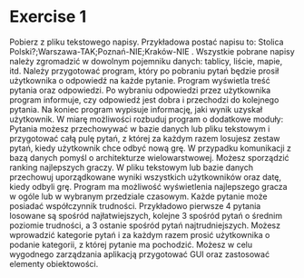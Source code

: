 # Exercise 1 
Pobierz z pliku tekstowego napisy. Przykładowa postać
napisu to:
Stolica Polski?;Warszawa-TAK;Poznań-NIE;Kraków-NIE .
Wszystkie pobrane napisy należy zgromadzić w dowolnym
pojemniku danych: tablicy, liście, mapie, itd. Należy przygotować program,
który po pobraniu pytań będzie prosił użytkownika o odpowiedź na każde
pytanie. Program wyświetla treść pytania oraz odpowiedzi. Po wybraniu
odpowiedzi przez użytkownika program informuje, czy odpowiedź jest dobra i
przechodzi do kolejnego pytania. Na koniec program wypisuje informację, jaki
wynik uzyskał użytkownik. W miarę możliwości rozbuduj program o dodatkowe
moduły:
Pytania możesz przechowywać w bazie danych lub pliku tekstowym i
przygotować całą pulę pytań, z której za każdym razem losujesz zestaw
pytań, kiedy użytkownik chce odbyć nową grę. W przypadku komunikacji z
bazą danych pomyśl o architekturze wielowarstwowej.
Możesz sporządzić ranking najlepszych graczy. W pliku tekstowym lub bazie
danych przechowuj uporządkowane wyniki wszystkich użytkowników oraz datę,
kiedy odbyli grę. Program ma możliwość wyświetlenia najlepszego gracza w
ogóle lub w wybranym przedziale czasowym.
Każde pytanie może posiadać współczynnik trudności. Przykładowo pierwsze
4 pytania losowane są spośród najłatwiejszych, kolejne 3 spośród pytań o
średnim poziomie trudności, a 3 ostanie spośród pytań najtrudniejszych.
Możesz wprowadzić kategorie pytań i za każdym razem prosić użytkownika o
podanie kategorii, z której pytanie ma pochodzić.
Możesz w celu wygodnego zarządzania aplikacją przygotować GUI oraz
zastosować elementy obiektowości.